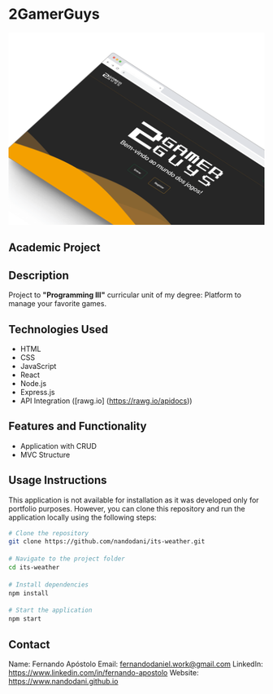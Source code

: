 # 2GamerGuys

![Screenshot](screenshot-2gamerguys.png)

## Academic Project

## Description

Project to **"Programming III"** curricular unit of my degree: Platform to manage your favorite games.

## Technologies Used

- HTML
- CSS
- JavaScript
- React
- Node.js
- Express.js
- API Integration ([rawg.io] (https://rawg.io/apidocs))


## Features and Functionality

- Application with CRUD 
- MVC Structure

## Usage Instructions

This application is not available for installation as it was developed only for portfolio purposes. However, you can clone this repository and run the application locally using the following steps:

```bash
# Clone the repository
git clone https://github.com/nandodani/its-weather.git

# Navigate to the project folder
cd its-weather

# Install dependencies
npm install

# Start the application
npm start
```
## Contact
Name: Fernando Apóstolo
Email: fernandodaniel.work@gmail.com
LinkedIn: https://www.linkedin.com/in/fernando-apostolo
Website: https://www.nandodani.github.io
